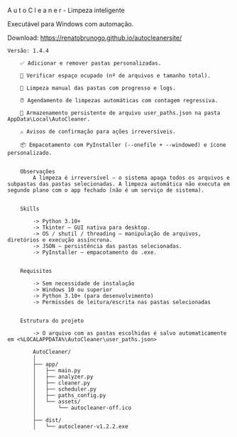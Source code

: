 A u t o C l e a n e r  -  Limpeza inteligente

Executável para Windows com automação.


Download: https://renatobrunogo.github.io/autocleanersite/


    Versão: 1.4.4

        ✅ Adicionar e remover pastas personalizadas.

        🔎 Verificar espaço ocupado (nº de arquivos e tamanho total).

        🧹 Limpeza manual das pastas com progresso e logs.

        ⏰ Agendamento de limpezas automáticas com contagem regressiva.

        📁 Armazenamento persistente de arquivo user_paths.json na pasta AppData\Local\AutoCleaner.

        ⚠️ Avisos de confirmação para ações irreversíveis.

        📦 Empacotamento com PyInstaller (--onefile + --windowed) e ícone personalizado.

        
        Observações
            A limpeza é irreversível – o sistema apaga todos os arquivos e subpastas das pastas selecionadas. A limpeza automática não executa em segundo plano com o app fechado (não é um serviço de sistema).


        Skills

            -> Python 3.10+
            -> Tkinter – GUI nativa para desktop.
            -> OS / shutil / threading – manipulação de arquivos, diretórios e execução assíncrona.
            -> JSON – persistência das pastas selecionadas.
            -> PyInstaller – empacotamento do .exe.

        
        Requisitos

            -> Sem necessidade de instalação
            -> Windows 10 ou superior
            -> Python 3.10+ (para desenvolvimento)
            -> Permissões de leitura/escrita nas pastas selecionadas


        Estrutura do projeto

            -> O arquivo com as pastas escolhidas é salvo automaticamente em <%LOCALAPPDATA%\AutoCleaner\user_paths.json>

            AutoCleaner/
            │
            ├── app/
            │   ├── main.py
            │   ├── analyzer.py
            │   ├── cleaner.py
            │   ├── scheduler.py
            │   ├── paths_config.py
            │   └── assets/
            │       └── autocleaner-off.ico
            │
            ├── dist/
            │   └── autocleaner-v1.2.2.exe


            

